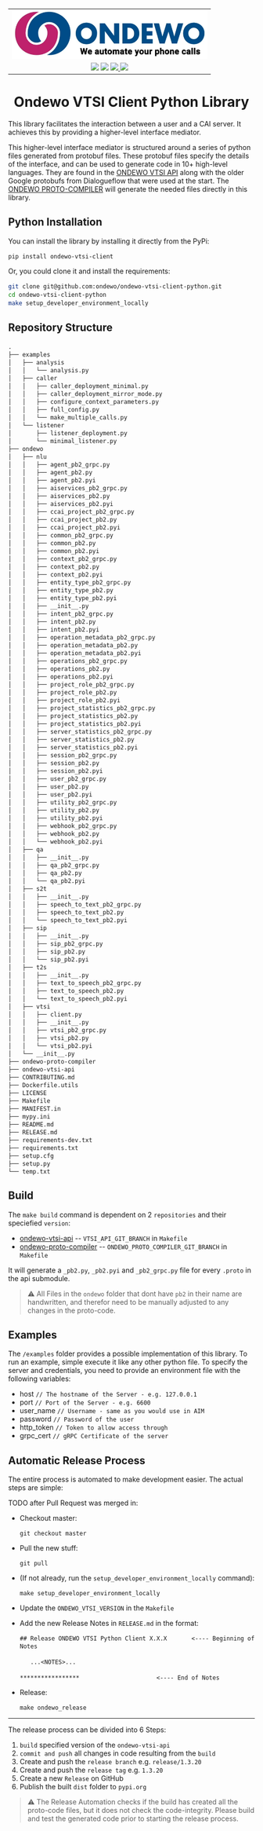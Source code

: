 <div align="center">
  <table>
    <tr>
      <td>
        <a href="https://ondewo.com/en/products/natural-language-understanding/">
            <img width="400px" src="https://raw.githubusercontent.com/ondewo/ondewo-logos/master/ondewo_we_automate_your_phone_calls.png"/>
        </a>
      </td>
    </tr>
    <tr>
        <td align="center">
          <a href="https://www.linkedin.com/company/ondewo "><img width="40px" src="https://cdn-icons-png.flaticon.com/512/3536/3536505.png"></a>
          <a href="https://www.facebook.com/ondewo"><img width="40px" src="https://cdn-icons-png.flaticon.com/512/733/733547.png"></a>
          <a href="https://twitter.com/ondewo"><img width="40px" src="https://cdn-icons-png.flaticon.com/512/733/733579.png"> </a>
          <a href="https://www.instagram.com/ondewo.ai/"><img width="40px" src="https://cdn-icons-png.flaticon.com/512/174/174855.png"></a>
        </td>
    </tr>
  </table>
  <h1>
  Ondewo VTSI Client Python Library
  </h1>
</div>


This library facilitates the interaction between a user and a CAI server. It achieves this by providing a higher-level interface mediator.

This higher-level interface mediator is structured around a series of python files generated from protobuf files. These protobuf files specify the details of the interface, and can be used to generate code in 10+ high-level languages. They are found in the [ONDEWO VTSI API](https://github.com/ondewo/ondewo-vtsi-api) along with the older Google protobufs from Dialogueflow that were used at the start. The [ONDEWO PROTO-COMPILER](https://github.com/ondewo/ondewo-proto-compiler) will generate the needed files directly in this library.

## Python Installation

You can install the library by installing it directly from the PyPi:

```bash
pip install ondewo-vtsi-client
```

Or, you could clone it and install the requirements:

```bash
git clone git@github.com:ondewo/ondewo-vtsi-client-python.git
cd ondewo-vtsi-client-python
make setup_developer_environment_locally
```

## Repository Structure

```
.
├── examples
│   ├── analysis
│   │   └── analysis.py
│   ├── caller
│   │   ├── caller_deployment_minimal.py
│   │   ├── caller_deployment_mirror_mode.py
│   │   ├── configure_context_parameters.py
│   │   ├── full_config.py
│   │   └── make_multiple_calls.py
│   └── listener
│       ├── listener_deployment.py
│       └── minimal_listener.py
├── ondewo
│   ├── nlu
│   │   ├── agent_pb2_grpc.py
│   │   ├── agent_pb2.py
│   │   ├── agent_pb2.pyi
│   │   ├── aiservices_pb2_grpc.py
│   │   ├── aiservices_pb2.py
│   │   ├── aiservices_pb2.pyi
│   │   ├── ccai_project_pb2_grpc.py
│   │   ├── ccai_project_pb2.py
│   │   ├── ccai_project_pb2.pyi
│   │   ├── common_pb2_grpc.py
│   │   ├── common_pb2.py
│   │   ├── common_pb2.pyi
│   │   ├── context_pb2_grpc.py
│   │   ├── context_pb2.py
│   │   ├── context_pb2.pyi
│   │   ├── entity_type_pb2_grpc.py
│   │   ├── entity_type_pb2.py
│   │   ├── entity_type_pb2.pyi
│   │   ├── __init__.py
│   │   ├── intent_pb2_grpc.py
│   │   ├── intent_pb2.py
│   │   ├── intent_pb2.pyi
│   │   ├── operation_metadata_pb2_grpc.py
│   │   ├── operation_metadata_pb2.py
│   │   ├── operation_metadata_pb2.pyi
│   │   ├── operations_pb2_grpc.py
│   │   ├── operations_pb2.py
│   │   ├── operations_pb2.pyi
│   │   ├── project_role_pb2_grpc.py
│   │   ├── project_role_pb2.py
│   │   ├── project_role_pb2.pyi
│   │   ├── project_statistics_pb2_grpc.py
│   │   ├── project_statistics_pb2.py
│   │   ├── project_statistics_pb2.pyi
│   │   ├── server_statistics_pb2_grpc.py
│   │   ├── server_statistics_pb2.py
│   │   ├── server_statistics_pb2.pyi
│   │   ├── session_pb2_grpc.py
│   │   ├── session_pb2.py
│   │   ├── session_pb2.pyi
│   │   ├── user_pb2_grpc.py
│   │   ├── user_pb2.py
│   │   ├── user_pb2.pyi
│   │   ├── utility_pb2_grpc.py
│   │   ├── utility_pb2.py
│   │   ├── utility_pb2.pyi
│   │   ├── webhook_pb2_grpc.py
│   │   ├── webhook_pb2.py
│   │   └── webhook_pb2.pyi
│   ├── qa
│   │   ├── __init__.py
│   │   ├── qa_pb2_grpc.py
│   │   ├── qa_pb2.py
│   │   └── qa_pb2.pyi
│   ├── s2t
│   │   ├── __init__.py
│   │   ├── speech_to_text_pb2_grpc.py
│   │   ├── speech_to_text_pb2.py
│   │   └── speech_to_text_pb2.pyi
│   ├── sip
│   │   ├── __init__.py
│   │   ├── sip_pb2_grpc.py
│   │   ├── sip_pb2.py
│   │   └── sip_pb2.pyi
│   ├── t2s
│   │   ├── __init__.py
│   │   ├── text_to_speech_pb2_grpc.py
│   │   ├── text_to_speech_pb2.py
│   │   └── text_to_speech_pb2.pyi
│   ├── vtsi
│   │   ├── client.py
│   │   ├── __init__.py
│   │   ├── vtsi_pb2_grpc.py
│   │   ├── vtsi_pb2.py
│   │   └── vtsi_pb2.pyi
│   └── __init__.py
├── ondewo-proto-compiler
├── ondewo-vtsi-api
├── CONTRIBUTING.md
├── Dockerfile.utils
├── LICENSE
├── Makefile
├── MANIFEST.in
├── mypy.ini
├── README.md
├── RELEASE.md
├── requirements-dev.txt
├── requirements.txt
├── setup.cfg
├── setup.py
└── temp.txt
```

## Build

The `make build` command is dependent on 2 `repositories` and their speciefied `version`:

- [ondewo-vtsi-api](https://github.com/ondewo/ondewo-vtsi-api) -- `VTSI_API_GIT_BRANCH` in `Makefile`
- [ondewo-proto-compiler](https://github.com/ondewo/ondewo-proto-compiler) -- `ONDEWO_PROTO_COMPILER_GIT_BRANCH` in `Makefile`

It will generate a `_pb2.py`, `_pb2.pyi` and `_pb2_grpc.py` file for every `.proto` in the api submodule.

> :warning: All Files in the `ondewo` folder that dont have `pb2` in their name are handwritten, and therefor need to be manually adjusted to any changes in the proto-code.

## Examples

The `/examples` folder provides a possible implementation of this library. To run an example, simple execute it like any other python file. To specify the server and credentials, you need to provide an environment file with the following variables:

- host `// The hostname of the Server - e.g. 127.0.0.1`
- port `// Port of the Server - e.g. 6600`
- user_name `// Username - same as you would use in AIM`
- password `// Password of the user`
- http_token `// Token to allow access through`
- grpc_cert `// gRPC Certificate of the server`

## Automatic Release Process

The entire process is automated to make development easier. The actual steps are simple:

TODO after Pull Request was merged in:

- Checkout master:
  ```shell
  git checkout master
  ```
- Pull the new stuff:
  ```shell
  git pull
  ```
- (If not already, run the `setup_developer_environment_locally` command):
  ```shell
  make setup_developer_environment_locally
  ```
- Update the `ONDEWO_VTSI_VERSION` in the `Makefile`
- Add the new Release Notes in `RELEASE.md` in the format:

  ```
  ## Release ONDEWO VTSI Python Client X.X.X       <---- Beginning of Notes

     ...<NOTES>...

  *****************                      <---- End of Notes
  ```

- Release:
  ```shell
  make ondewo_release
  ```

---

The release process can be divided into 6 Steps:

1. `build` specified version of the `ondewo-vtsi-api`
2. `commit and push` all changes in code resulting from the `build`
3. Create and push the `release branch` e.g. `release/1.3.20`
4. Create and push the `release tag` e.g. `1.3.20`
5. Create a new `Release` on GitHub
6. Publish the built `dist` folder to `pypi.org`

> :warning: The Release Automation checks if the build has created all the proto-code files, but it does not check the code-integrity. Please build and test the generated code prior to starting the release process.

